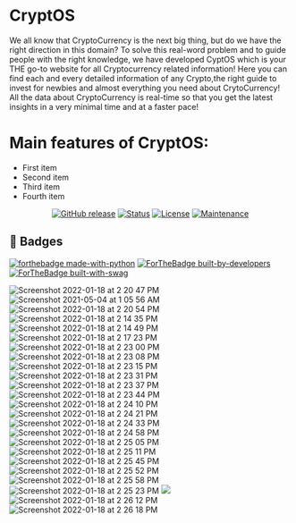 # CryptOS
We all know that CryptoCurrency is the next big thing, but do we have the right direction in this domain? To solve this real-word problem and to guide people with the right knowledge, we have developed CyptOS which is your THE go-to website for all Cryptocurrency related information! Here you can find each and every detailed information of any Crypto,the right guide to invest for newbies and almost everything you need about CrytoCurrency! All the data about CryptoCurrency is real-time so that you get the latest insights in a very minimal time and at a faster pace!

# Main features of CryptOS:
* First item
* Second item
* Third item
* Fourth item

<div align="center">


 
  [![GitHub release](https://img.shields.io/github/release/Naereen/StrapDown.js.svg)](https://GitHub.com/Naereen/StrapDown.js/releases/)
  [![Status](https://img.shields.io/badge/status-active-success.svg)]() 
  [![License](https://img.shields.io/badge/license-MIT-blue.svg)](LICENSE.md)
  [![Maintenance](https://img.shields.io/badge/Maintained%3F-yes-green.svg)](https://GitHub.com/Naereen/StrapDown.js/graphs/commit-activity)


</div>

## 🎉 Badges <a name = "badges"></a>
[![forthebadge made-with-python](http://ForTheBadge.com/images/badges/made-with-python.svg)](https://www.python.org/)
[![ForTheBadge built-by-developers](http://ForTheBadge.com/images/badges/built-by-developers.svg)](https://GitHub.com/Naereen/)
[![ForTheBadge built-with-swag](http://ForTheBadge.com/images/badges/built-with-swag.svg)](https://GitHub.com/Naereen/)

![Screenshot 2022-01-18 at 2 20 47 PM](https://user-images.githubusercontent.com/44583018/149904808-d0313164-425b-4d77-a44d-cc878f98ab4c.png)
![Screenshot 2021-05-04 at 1 05 56 AM](https://user-images.githubusercontent.com/44583018/116924486-91129f80-ac75-11eb-8a19-5340669ffc0d.png)
![Screenshot 2022-01-18 at 2 20 54 PM](https://user-images.githubusercontent.com/44583018/149905150-1308c351-40d5-4db3-8d70-c01e1e4346c0.png)
![Screenshot 2022-01-18 at 2 14 35 PM](https://user-images.githubusercontent.com/44583018/149905294-bbb46fd4-6d6c-4d32-a470-861a3faa0bc6.png)
![Screenshot 2022-01-18 at 2 14 49 PM](https://user-images.githubusercontent.com/44583018/149905400-0b6b9c93-57ba-4033-b2f8-531989b6ff2c.png)
![Screenshot 2022-01-18 at 2 17 23 PM](https://user-images.githubusercontent.com/44583018/149905493-b45363cc-62ba-4fbe-826d-3e09d8f4ca68.png)
![Screenshot 2022-01-18 at 2 23 00 PM](https://user-images.githubusercontent.com/44583018/149905659-8819e72f-bd6d-4baf-8179-7034f538285c.png)
![Screenshot 2022-01-18 at 2 23 08 PM](https://user-images.githubusercontent.com/44583018/149905758-f792752e-243f-4e9e-adb1-98ec59fbfa78.png)
![Screenshot 2022-01-18 at 2 23 15 PM](https://user-images.githubusercontent.com/44583018/149905816-d5f750a5-e884-4647-a6b8-2d0299076b3c.png)
![Screenshot 2022-01-18 at 2 23 31 PM](https://user-images.githubusercontent.com/44583018/149909443-6fffacdf-3383-4027-8765-3352e95bc8d5.png)
![Screenshot 2022-01-18 at 2 23 37 PM](https://user-images.githubusercontent.com/44583018/149905875-38bc815a-1a6b-4313-9431-ad564089d7bf.png)
![Screenshot 2022-01-18 at 2 23 44 PM](https://user-images.githubusercontent.com/44583018/149906080-0fd88305-e81f-4d83-8f7b-46a774430b96.png)
![Screenshot 2022-01-18 at 2 24 10 PM](https://user-images.githubusercontent.com/44583018/149909702-c46b1512-d48b-485f-905d-80bd8d27e4c9.png)
![Screenshot 2022-01-18 at 2 24 21 PM](https://user-images.githubusercontent.com/44583018/149906216-4f60760c-66d0-492a-a352-4001d99098ce.png)
![Screenshot 2022-01-18 at 2 24 33 PM](https://user-images.githubusercontent.com/44583018/149906304-f8124a16-7096-4c1f-802e-e57169ef8ea5.png)
![Screenshot 2022-01-18 at 2 24 58 PM](https://user-images.githubusercontent.com/44583018/149906507-f5133281-0214-41bc-abaf-48089d4042c1.png)
![Screenshot 2022-01-18 at 2 25 05 PM](https://user-images.githubusercontent.com/44583018/149906556-a9618313-300e-4414-ac90-06dad0fc40d8.png)
![Screenshot 2022-01-18 at 2 25 11 PM](https://user-images.githubusercontent.com/44583018/149906596-4f706df8-823c-4045-882c-c939b65910d6.png)
![Screenshot 2022-01-18 at 2 25 45 PM](https://user-images.githubusercontent.com/44583018/149906688-8165a811-eb0d-4e21-a866-66cca27349c3.png)
![Screenshot 2022-01-18 at 2 25 52 PM](https://user-images.githubusercontent.com/44583018/149906769-9b84ecd0-c214-409b-8077-d8e6d0768896.png)
![Screenshot 2022-01-18 at 2 25 58 PM](https://user-images.githubusercontent.com/44583018/149906817-af990bb6-ef15-48d1-bb72-819583b3796e.png)
![Screenshot 2022-01-18 at 2 25 23 PM](https://user-images.githubusercontent.com/44583018/149906892-9b975540-031d-4fd7-95f3-e555c4ef70e0.png)
![](https://user-images.githubusercontent.com/44583018/116924553-a4be0600-ac75-11eb-8b32-ff0ad01861a6.png)
![Screenshot 2022-01-18 at 2 26 12 PM](https://user-images.githubusercontent.com/44583018/149910698-e2ac932a-1634-44a8-b976-43ec1d0bfa69.png)
![Screenshot 2022-01-18 at 2 26 18 PM](https://user-images.githubusercontent.com/44583018/149910778-1caeb40e-f13c-426b-883a-f374c174c39b.png)

















